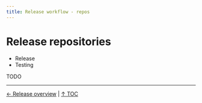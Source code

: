 ```yaml
---
title: Release workflow - repos
---
```


# Release repositories

* Release
* Testing

TODO

----

[← Release overview](/what/release-overview) |
[↑ TOC](/what) 

